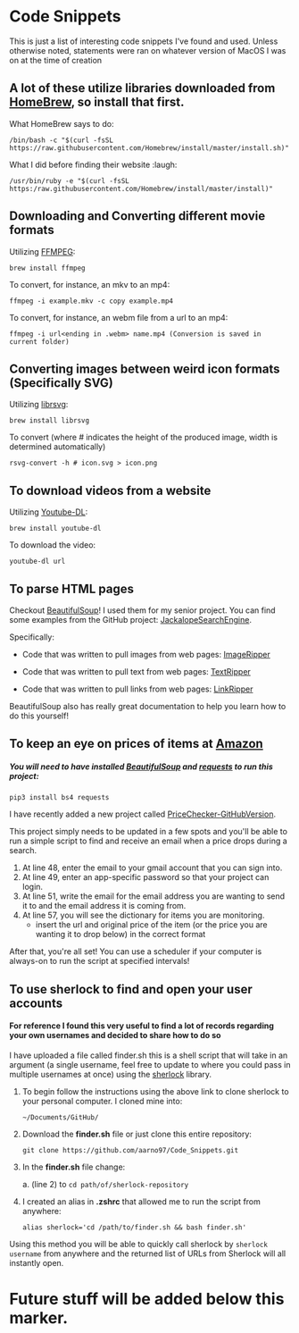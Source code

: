 # Code Snippets
This is just a list of interesting code snippets I've found and used. Unless otherwise noted, statements were ran on whatever version of MacOS I was on at the time of creation

## A lot of these utilize libraries downloaded from [HomeBrew](https://brew.sh), so install that first. 

What HomeBrew says to do: 
``` 
/bin/bash -c "$(curl -fsSL https://raw.githubusercontent.com/Homebrew/install/master/install.sh)" 
```

What I did before finding their website :laugh: 
```
/usr/bin/ruby -e "$(curl -fsSL https:/raw.githubusercontent.com/Homebrew/install/master/install)"
```

## Downloading and Converting different movie formats 

Utilizing [FFMPEG](https://www.ffmpeg.org):

```
brew install ffmpeg
```

To convert, for instance, an mkv to an mp4:

```
ffmpeg -i example.mkv -c copy example.mp4
```

To convert, for instance, an webm file from a url to an mp4: 

```
ffmpeg -i url<ending in .webm> name.mp4 (Conversion is saved in current folder)
```

## Converting images between weird icon formats (Specifically SVG)

Utilizing [librsvg](https://en.wikipedia.org/wiki/Librsvg):

```
brew install librsvg
```

To convert (where # indicates the height of the produced image, width is determined automatically) 

```
rsvg-convert -h # icon.svg > icon.png
```

## To download videos from a website

Utilizing [Youtube-DL](https://ytdl-org.github.io/youtube-dl/index.html): 

```
brew install youtube-dl
```

To download the video: 

```
youtube-dl url
```

## To parse HTML pages 

Checkout [BeautifulSoup](https://pypi.org/project/beautifulsoup4/)! I used them for my senior project. You can find some examples from the GitHub project: [JackalopeSearchEngine](https://github.com/aarno97/JackalopeSearchEngine). 

Specifically: 

* Code that was written to pull images from web pages: [ImageRipper](https://github.com/aarno97/JackalopeSearchEngine/blob/master/ImageRipper/ImageRipper.py)

* Code that was written to pull text from web pages: [TextRipper](https://github.com/aarno97/JackalopeSearchEngine/blob/master/TextRipper/TextRipper.py)

* Code that was written to pull links from web pages: [LinkRipper](https://github.com/aarno97/JackalopeSearchEngine/blob/master/LinkRipper/LinkRipper.py) 

BeautifulSoup also has really great documentation to help you learn how to do this yourself!

## To keep an eye on prices of items at [Amazon](https://smile.amazon.com)

##### You will need to have installed [BeautifulSoup](https://pypi.org/project/beautifulsoup4/) and [requests](https://requests.readthedocs.io/en/master/) to run this project: 
```
pip3 install bs4 requests
``` 

I have recently added a new project called [PriceChecker-GitHubVersion](https://github.com/aarno97/Code_Snippets/tree/master/PriceChecker-GitHubVersion). 

This project simply needs to be updated in a few spots and you'll be able to run a simple script to find and receive an email when a price drops during a search.

1. At line 48, enter the email to your gmail account that you can sign into. 
2. At line 49, enter an app-specific password so that your project can login. 
3. At line 51, write the email for the email address you are wanting to send it to and the email address it is coming from. 
4. At line 57, you will see the dictionary for items you are monitoring. 
    * insert the url and original price of the item (or the price you are wanting it to drop below) in the correct format

After that, you're all set! You can use a scheduler if your computer is always-on to run the script at specified intervals!  

## To use sherlock to find and open your user accounts

#### For reference I found this very useful to find a lot of records regarding your own usernames and decided to share how to do so 

I have uploaded a file called finder.sh this is a shell script that will take in an argument (a single username, feel free to update to where you could pass in multiple usernames at once) using the [sherlock](https://github.com/sherlock-project/sherlock) library. 

1. To begin follow the instructions using the above link to clone sherlock to your personal computer. I cloned mine into: 

    ```
    ~/Documents/GitHub/
    ```

2. Download the **finder.sh** file or just clone this entire repository: 
    
   ```
   git clone https://github.com/aarno97/Code_Snippets.git
   ```
   
3. In the **finder.sh** file change:
 
    a. (line 2) to `cd path/of/sherlock-repository`
    
4. I created an alias in **.zshrc** that allowed me to run the script from anywhere: 

    ```
   alias sherlock='cd /path/to/finder.sh && bash finder.sh'
   ```

Using this method you will be able to quickly call sherlock by `sherlock username` from anywhere and the returned list of URLs from Sherlock will all instantly open. 

# Future stuff will be added below this marker. 

